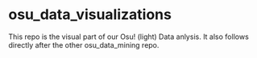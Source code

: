 # osu_data_visualizations
This repo is the visual part of our Osu! (light) Data anlysis. It also follows directly after the other osu_data_mining repo. 

